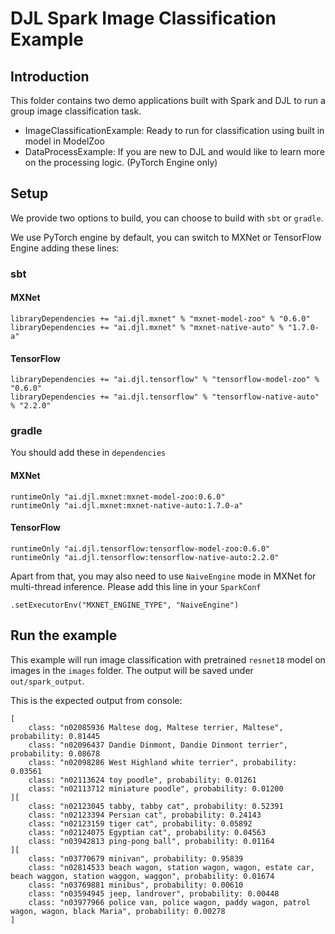 # DJL Spark Image Classification Example

## Introduction
This folder contains two demo applications built with Spark and DJL to run a group image classification
task.

- ImageClassificationExample: Ready to run for classification using built in model in ModelZoo
- DataProcessExample: If you are new to DJL and would like to learn more on the processing logic. (PyTorch Engine only)

## Setup

We provide two options to build, you can choose to build with `sbt` or `gradle`.

We use PyTorch engine by default, you can switch to MXNet or TensorFlow Engine adding these lines:

### sbt

#### MXNet
```
libraryDependencies += "ai.djl.mxnet" % "mxnet-model-zoo" % "0.6.0"
libraryDependencies += "ai.djl.mxnet" % "mxnet-native-auto" % "1.7.0-a"
```

#### TensorFlow
```
libraryDependencies += "ai.djl.tensorflow" % "tensorflow-model-zoo" % "0.6.0"
libraryDependencies += "ai.djl.tensorflow" % "tensorflow-native-auto" % "2.2.0"
```

### gradle

You should add these in `dependencies`

#### MXNet
```
runtimeOnly "ai.djl.mxnet:mxnet-model-zoo:0.6.0"
runtimeOnly "ai.djl.mxnet:mxnet-native-auto:1.7.0-a"
```

#### TensorFlow
```
runtimeOnly "ai.djl.tensorflow:tensorflow-model-zoo:0.6.0"
runtimeOnly "ai.djl.tensorflow:tensorflow-native-auto:2.2.0"
```

Apart from that, you may also need to use `NaiveEngine` mode in MXNet for multi-thread inference.
Please add this line in your `SparkConf`

```
.setExecutorEnv("MXNET_ENGINE_TYPE", "NaiveEngine")
```

## Run the example

This example will run image classification with pretrained `resnet18` model on images in the `images` folder.
The output will be saved under `out/spark_output`.

This is the expected output from console:
```
[
	class: "n02085936 Maltese dog, Maltese terrier, Maltese", probability: 0.81445
	class: "n02096437 Dandie Dinmont, Dandie Dinmont terrier", probability: 0.08678
	class: "n02098286 West Highland white terrier", probability: 0.03561
	class: "n02113624 toy poodle", probability: 0.01261
	class: "n02113712 miniature poodle", probability: 0.01200
][
	class: "n02123045 tabby, tabby cat", probability: 0.52391
	class: "n02123394 Persian cat", probability: 0.24143
	class: "n02123159 tiger cat", probability: 0.05892
	class: "n02124075 Egyptian cat", probability: 0.04563
	class: "n03942813 ping-pong ball", probability: 0.01164
][
	class: "n03770679 minivan", probability: 0.95839
	class: "n02814533 beach wagon, station wagon, wagon, estate car, beach waggon, station waggon, waggon", probability: 0.01674
	class: "n03769881 minibus", probability: 0.00610
	class: "n03594945 jeep, landrover", probability: 0.00448
	class: "n03977966 police van, police wagon, paddy wagon, patrol wagon, wagon, black Maria", probability: 0.00278
]
```
